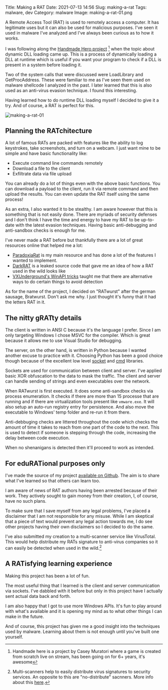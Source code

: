 Title: Making a RAT
Date: 2021-07-13 14:56
Slug: making-a-rat
Tags: malware, dev
Category: malware
Image: making-a-rat-01.png

A Remote Access Tool (RAT) is used to remotely access a computer. It has legitimate uses but it can also be used for malicious purposes. I've seen it used in malware I've analyzed and I've always been curious as to how it works.

I was following along the [Handmade Hero project](https://handmadehero.org/) [^1] when the topic about dynamic DLL loading came up. This is a process of dynamically loading a DLL at runtime which is useful if you want your program to check if a DLL is present in a system before loading it.

Two of the system calls that were discussed were LoadLibrary and GetProcAddress. These were familiar to me as I've seen them used on malware shellcode I analyzed in the past. I later learned that this is also used as an anti-virus evasion technique. I found this interesting.

Having learned how to do runtime DLL loading myself I decided to give it a try. And of course, a RAT is perfect for this.

![making-a-rat-01]({attach}/images/making-a-rat-01.png)

## Planning the RATchitecture

A lot of famous RATs are packed with features like the ability to log keystrokes, take screenshots, and turn on a webcam. I just want mine to be simple and have basic functionality like:

  * Execute command line commands remotely
  * Download a file to the client
  * Exfiltrate data via file upload

You can already do a lot of things even with the above basic functions. You can download a payload to the client, run it via remote command and then upload the results. You can even update the RAT itself using the same process!

As an extra, I also wanted it to be stealthy. I am aware however that this is something that is not easily done. There are myriads of security defenses and I don't think I have the time and energy to have my RAT to be up-to-date with the latest evasion techniques. Having basic anti-debugging and anti-sandbox checks is enough for me.

I've never made a RAT before but thankfully there are a lot of great resources online that helped me a lot:

  * [ParadoxiaRat](https://github.com/quantumcore/paradoxiaRAT) is my main resource and has done a lot of the features I wanted to implement.
  * [DarkRAT](https://github.com/yatt-ze/The-Collection/tree/master/Source%20Codes/Botnets/DarkRat%20Loader/derkrut) is a leaked source code that gave me an idea of how a RAT used in the wild looks like
  * [VXUnderground's WinAPI tricks](https://github.com/vxunderground/WinAPI-Tricks) taught me that there are alternative ways to do certain things to avoid detection

As for the name of the project, I decided on "RATwurst" after the german sausage, Bratwurst. Don't ask me why. I just thought it's funny that it had the letters RAT in it.

## The nitty gRATty details

The client is written in ANSI C because it's the language I prefer. Since I am only targeting Windows I chose MSVC for the compiler. Which is great because it allows me to use Visual Studio for debugging.

The server, on the other hand, is written in Python because I wanted another excuse to practice with it. Choosing Python has been a good choice though because of the excellent low level [socket](https://docs.python.org/3/library/socket.html) and [cmd](https://docs.python.org/3/library/cmd.html) libraries.

Sockets are used for communication between client and server. I've applied basic XOR obfuscation to the data to mask the traffic. The client and server can handle sending of strings and even executables over the network.

When RATwurst is first executed. It does some anti-sandbox checks via process enumeration. It checks if there are more than 15 processe that are running and if there are virtualization tools present like `vmware.exe`. It will also setup an auto-run registry entry for persistence. And also move the executable to Windows' temp folder and re-run it from there.

Anti-debbuging checks are littered throughout the code which checks the amount of time it takes to reach from one part of the code to the next. This is used to detect if someone is stepping through the code, increasing the delay between code execution.

When no shenanigans is detected then it'll proceed to work as intended. 

## For eduRATional purposes only

I've made the source of my project [available on Github](https://github.com/accidentalrebel/ratwurst). The aim is to share what I've learned so that others can learn too.

I am aware of news of RAT authors having been arrested because of their work. They actively sought to gain money from their creation, I, of course, have no such plans.

To make sure that I save myself from any legal problems, I've placed a disclaimer that I am not responsible for any misuse. While I am skeptical that a piece of text would prevent any legal action towards me, I do see other projects having their own disclaimers so I decided to do the same.

I've also submitted my creation to a multi-scanner service like VirusTotal. This would help distribute my RATs signature to anti-virus companies so it can easily be detected when used in the wild.[^2]

## A RATisfying learning experience

Making this project has been a lot of fun. 

The most useful thing that I learned is the client and server communication via sockets. I've dabbled with it before but only in this project have I actually sent actual data back and forth.

I am also happy that I got to use more Windows APIs. It's fun to play around with what's available and it is opening my mind as to what other things I can make in the future.

And of course, this project has given me a good insight into the techniques used by malware. Learning about them is not enough until you've built one yourself.

[^1]: Handmade here is a project by Casey Muratori where a game is created from scratch live on stream, has been going on for 6+ years, it's awesome

[^2]: Multi-scanners help to easily distribute virus signatures to security services. An opposite to this are "no-distribute" sacnners. More info about this [here](https://www.bleepingcomputer.com/news/security/75-percent-of-malware-uploaded-on-no-distribute-scanners-is-unknown-to-researchers/).
